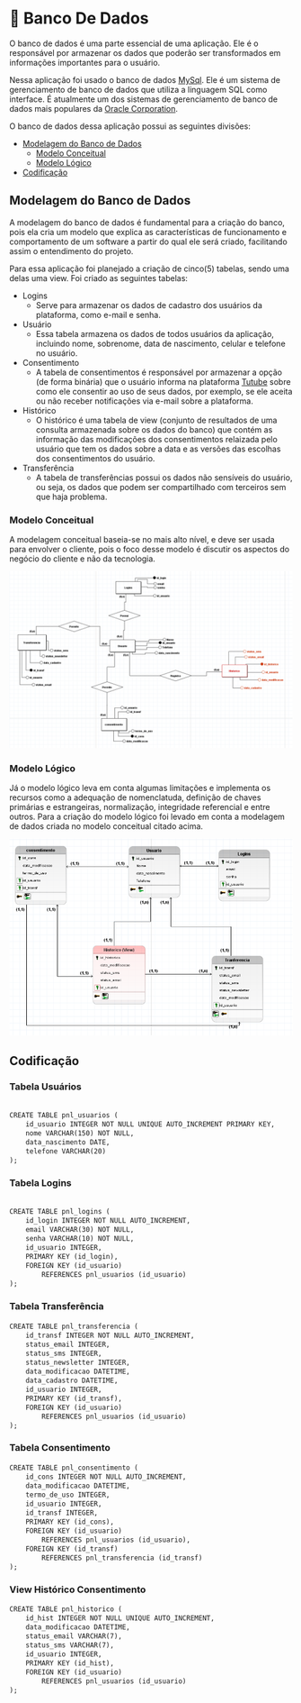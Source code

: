 # 🎲 Banco De Dados

O banco de dados é uma parte essencial de uma aplicação. Ele é o responsável por armazenar os dados que poderão ser transformados em informações importantes para o usuário.

Nessa aplicação foi usado o banco de dados [MySql](https://www.mysql.com/). Ele é um sistema de gerenciamento de banco de dados que utiliza a linguagem SQL como interface. É atualmente um dos sistemas de gerenciamento de banco de dados mais populares da [Oracle Corporation](https://www.oracle.com/br/corporate/).

O banco de dados dessa aplicação possui as seguintes divisões:
* [Modelagem do Banco de Dados](#modelagem)</br>
  * [Modelo Conceitual](#conceitual)</br>
  * [Modelo Lógico](#logico)</br>
* [Codificação](#codificacao)</br>

<div id='modelagem'/>

## Modelagem do Banco de Dados
A modelagem do banco de dados é fundamental para a criação do banco, pois ela cria um modelo que explica as características de funcionamento e comportamento de um software a partir do qual ele será criado, facilitando assim o entendimento do projeto.

Para essa aplicação foi planejado a criação de cinco(5) tabelas, sendo uma delas uma view. Foi criado as seguintes tabelas:
* Logins
  * Serve para armazenar os dados de cadastro dos usuários da plataforma, como e-mail e senha.
* Usuário
  * Essa tabela armazena os dados de todos usuários da aplicação, incluindo nome, sobrenome, data de nascimento, celular e telefone no usuário.
* Consentimento
  * A tabela de consentimentos é responsável por armazenar a opção (de forma binária) que o usuário informa na plataforma 
<a href="https://github.com/Trabalhos-Fatec/consentimento-de-dados/blob/main/README.md">Tutube</a> sobre como ele consentir ao uso de seus dados, por exemplo, se ele aceita ou não receber notificações via e-mail sobre a plataforma.
* Histórico 
  * O histórico é uma tabela de view (conjunto de resultados de uma consulta armazenada sobre os dados do banco) que contém as informação das modificações dos consentimentos relaizada pelo usuário que tem os dados sobre a data e as versões das escolhas dos consentimentos do usuário.
* Transferência
  * A tabela de transferências possui os dados não sensíveis do usuário, ou seja, os dados que podem ser compartilhado com terceiros sem que haja problema.

<div id='conceitual'/>

### Modelo Conceitual

A modelagem conceitual baseia-se no mais alto nível, e deve ser usada para envolver o cliente, pois o foco desse modelo é discutir os aspectos do negócio do cliente e não da tecnologia.

<img src='https://raw.githubusercontent.com/Trabalhos-Fatec/consentimento-de-dados/main/Documenta%C3%A7%C3%A3o%20Aplica%C3%A7%C3%A3o/Banco%20de%20Dados/Modelo_Conceitual.png' size="2px">

<div id='logico'/>

### Modelo Lógico

Já o modelo lógico leva em conta algumas limitações e implementa os recursos como a adequação de nomenclatuda, definição de chaves primárias e estrangeiras, normalização, integridade referencial e entre outros.
Para a criação do modelo lógico foi levado em conta a modelagem de dados criada no modelo conceitual citado acima. 

<img src='https://raw.githubusercontent.com/Trabalhos-Fatec/consentimento-de-dados/main/Documenta%C3%A7%C3%A3o%20Aplica%C3%A7%C3%A3o/Banco%20de%20Dados/Modelo_Logico.png' size="2px">

<div id='codificacao'/>

## Codificação

### Tabela Usuários

```type: sql

CREATE TABLE pnl_usuarios (
    id_usuario INTEGER NOT NULL UNIQUE AUTO_INCREMENT PRIMARY KEY,
    nome VARCHAR(150) NOT NULL,
    data_nascimento DATE,
    telefone VARCHAR(20)
);
```


### Tabela Logins

```type: sql

CREATE TABLE pnl_logins (
    id_login INTEGER NOT NULL AUTO_INCREMENT,
    email VARCHAR(30) NOT NULL,
    senha VARCHAR(10) NOT NULL,
    id_usuario INTEGER,
    PRIMARY KEY (id_login),
    FOREIGN KEY (id_usuario)
        REFERENCES pnl_usuarios (id_usuario)
);
```


### Tabela Transferência

```type: sql
CREATE TABLE pnl_transferencia (
    id_transf INTEGER NOT NULL AUTO_INCREMENT,
    status_email INTEGER,
    status_sms INTEGER,
    status_newsletter INTEGER,
    data_modificacao DATETIME,
    data_cadastro DATETIME,
    id_usuario INTEGER,
    PRIMARY KEY (id_transf),
    FOREIGN KEY (id_usuario)
        REFERENCES pnl_usuarios (id_usuario)
);
```


### Tabela Consentimento

``` type: sql
CREATE TABLE pnl_consentimento (
    id_cons INTEGER NOT NULL AUTO_INCREMENT,
    data_modificacao DATETIME,
    termo_de_uso INTEGER,
    id_usuario INTEGER,
    id_transf INTEGER,
    PRIMARY KEY (id_cons),
    FOREIGN KEY (id_usuario)
        REFERENCES pnl_usuarios (id_usuario),
    FOREIGN KEY (id_transf)
        REFERENCES pnl_transferencia (id_transf)
);
```

### View Histórico Consentimento

```type: sql
CREATE TABLE pnl_historico (
    id_hist INTEGER NOT NULL UNIQUE AUTO_INCREMENT,
    data_modificacao DATETIME,
    status_email VARCHAR(7),
    status_sms VARCHAR(7),
    id_usuario INTEGER,
    PRIMARY KEY (id_hist),
    FOREIGN KEY (id_usuario)
        REFERENCES pnl_usuarios (id_usuario)
); 
```
